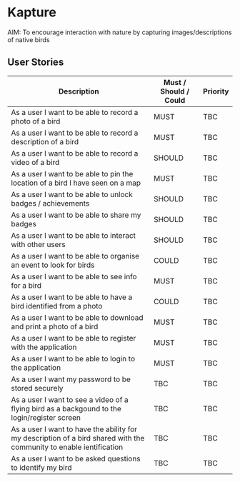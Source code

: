 # Kapture
AIM: To encourage interaction with nature by capturing images/descriptions of native birds

## User Stories 

| Description | Must / Should / Could | Priority | 
| ------------- | ------------- | ------------- |
| As a user I want to be able to record a photo of a bird  | MUST | TBC |
| As a user I want to be able to record a description of a bird  |  MUST | TBC |
| As a user I want to be able to record a video of a bird | SHOULD | TBC |
| As a user I want to be able to pin the location of a bird I have seen on a map | MUST | TBC |
| As a user I want to be able to unlock badges / achievements | SHOULD | TBC |
| As a user I want to be able to share my badges | SHOULD | TBC |
| As a user I want to be able to interact with other users | SHOULD | TBC |
| As a user I want to be able to organise an event to look for birds | COULD | TBC |
| As a user I want to be able to see info for a bird | MUST | TBC |
| As a user I want to be able to have a bird identified from a photo | COULD | TBC |
| As a user I want to be able to download and print a photo of a bird | MUST | TBC |
| As a user I want to be able to register with the application | MUST | TBC |
| As a user I want to be able to login to the application | MUST | TBC |
| As a user I want my password to be stored securely | TBC | TBC |
| As a user I want to see a video of a flying bird as a backgound to the login/register screen |  TBC | TBC |
| As a user I want to have the ability for my description of a bird shared with the community to enable ientification | TBC | TBC |
| As a user I want to be asked questions to identify my bird | TBC | TBC |

